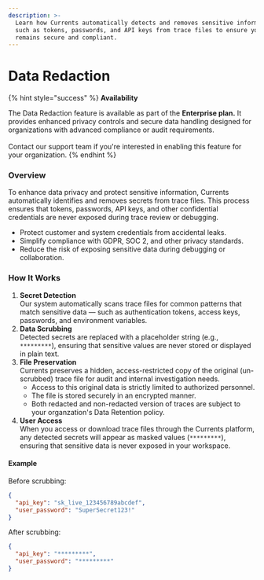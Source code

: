 ```yaml
---
description: >-
  Learn how Currents automatically detects and removes sensitive information
  such as tokens, passwords, and API keys from trace files to ensure your data
  remains secure and compliant.
---
```


# Data Redaction

{% hint style="success" %}
**Availability**

The Data Redaction feature is available as part of the **Enterprise plan.** It provides enhanced privacy controls and secure data handling designed for organizations with advanced compliance or audit requirements.\
\
Contact our support team if you're interested in enabling this feature for your organization.
{% endhint %}

### Overview

To enhance data privacy and protect sensitive information, Currents automatically identifies and removes secrets from trace files. This process ensures that tokens, passwords, API keys, and other confidential credentials are never exposed during trace review or debugging.

* Protect customer and system credentials from accidental leaks.
* Simplify compliance with GDPR, SOC 2, and other privacy standards.
* Reduce the risk of exposing sensitive data during debugging or collaboration.

### How It Works

1. **Secret Detection**\
   Our system automatically scans trace files for common patterns that match sensitive data — such as authentication tokens, access keys, passwords, and environment variables.
2. **Data Scrubbing**\
   Detected secrets are replaced with a placeholder string (e.g., `*********`), ensuring that sensitive values are never stored or displayed in plain text.
3. **File Preservation**\
   Currents preserves a hidden, access-restricted copy of the original (un-scrubbed) trace file for audit and internal investigation needs.
   * Access to this original data is strictly limited to authorized personnel.
   * The file is stored securely in an encrypted manner.
   * Both redacted and non-redacted version of traces are subject to your organzation's Data Retention policy.
4. **User Access**\
   When you access or download trace files through the Currents platform, any detected secrets will appear as masked values (`*********`), ensuring that sensitive data is never exposed in your workspace.

#### Example

Before scrubbing:

```json
{
  "api_key": "sk_live_123456789abcdef",
  "user_password": "SuperSecret123!"
}
```

After scrubbing:

```json
{
  "api_key": "*********",
  "user_password": "*********"
}
```
